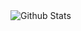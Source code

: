 <img align="center" src="https://hiyu.vercel.app/api?username=hiyurin&include_all_commits=true&count_private=true&show_icons=true&line_height=20&border_radius=10&hide_border=true&title_color=7A7ADB&icon_color=2234AE&text_color=D3D3D3&bg_color=0,000000,130F40" alt="Github Stats">
<br>
<img align="center" src="https://hiyu.vercel.app/api/top-langs/?username=hiyurin&layout=compact&line_height=20&border_radius=10&hide_border=true&title_color=7A7ADB&icon_color=2234AE&text_color=D3D3D3&bg_color=0,000000,130F40" alt ="">
